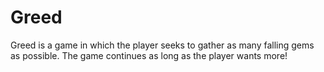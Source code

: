 # Greed
Greed is a game in which the player seeks to gather as many falling gems as possible. The game continues as long as the player wants more!
